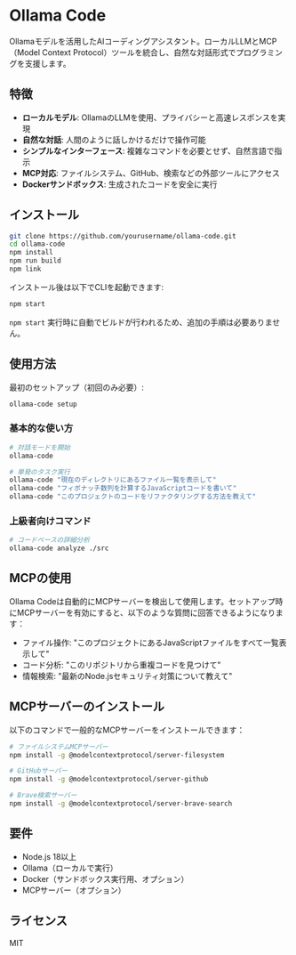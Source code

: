 # Ollama Code

Ollamaモデルを活用したAIコーディングアシスタント。ローカルLLMとMCP（Model Context Protocol）ツールを統合し、自然な対話形式でプログラミングを支援します。

## 特徴

- **ローカルモデル**: OllamaのLLMを使用、プライバシーと高速レスポンスを実現
- **自然な対話**: 人間のように話しかけるだけで操作可能
- **シンプルなインターフェース**: 複雑なコマンドを必要とせず、自然言語で指示
- **MCP対応**: ファイルシステム、GitHub、検索などの外部ツールにアクセス
- **Dockerサンドボックス**: 生成されたコードを安全に実行

## インストール

```bash
git clone https://github.com/yourusername/ollama-code.git
cd ollama-code
npm install
npm run build
npm link
```

インストール後は以下でCLIを起動できます:

```bash
npm start
```
`npm start` 実行時に自動でビルドが行われるため、追加の手順は必要ありません。

## 使用方法

最初のセットアップ（初回のみ必要）:

```bash
ollama-code setup
```

### 基本的な使い方

```bash
# 対話モードを開始
ollama-code

# 単発のタスク実行
ollama-code "現在のディレクトリにあるファイル一覧を表示して"
ollama-code "フィボナッチ数列を計算するJavaScriptコードを書いて"
ollama-code "このプロジェクトのコードをリファクタリングする方法を教えて"
```

### 上級者向けコマンド

```bash
# コードベースの詳細分析
ollama-code analyze ./src
```

## MCPの使用

Ollama Codeは自動的にMCPサーバーを検出して使用します。セットアップ時にMCPサーバーを有効にすると、以下のような質問に回答できるようになります：

- ファイル操作: "このプロジェクトにあるJavaScriptファイルをすべて一覧表示して"
- コード分析: "このリポジトリから重複コードを見つけて"
- 情報検索: "最新のNode.jsセキュリティ対策について教えて"

## MCPサーバーのインストール

以下のコマンドで一般的なMCPサーバーをインストールできます：

```bash
# ファイルシステムMCPサーバー
npm install -g @modelcontextprotocol/server-filesystem

# GitHubサーバー
npm install -g @modelcontextprotocol/server-github

# Brave検索サーバー
npm install -g @modelcontextprotocol/server-brave-search
```

## 要件

- Node.js 18以上
- Ollama（ローカルで実行）
- Docker（サンドボックス実行用、オプション）
- MCPサーバー（オプション）

## ライセンス

MIT
